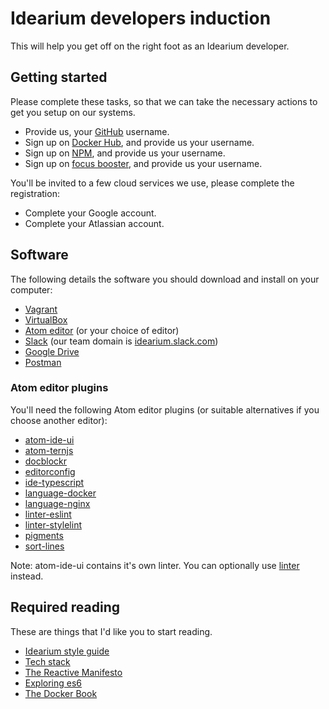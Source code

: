 # Idearium developers induction

This will help you get off on the right foot as an Idearium developer.

## Getting started

Please complete these tasks, so that we can take the necessary actions to get you setup on our systems.

- Provide us, your [GitHub](https://github.com/) username.
- Sign up on [Docker Hub](https://hub.docker.com/), and provide us your username.
- Sign up on [NPM](https://www.npmjs.com/signup), and provide us your username.
- Sign up on [focus booster](https://www.focusboosterapp.com/), and provide us your username.

You'll be invited to a few cloud services we use, please complete the registration:

- Complete your Google account.
- Complete your Atlassian account.

## Software

The following details the software you should download and install on your computer:

- [Vagrant](https://www.vagrantup.com/)
- [VirtualBox](https://www.virtualbox.org/)
- [Atom editor](https://atom.io/) (or your choice of editor)
- [Slack](https://slack.com/downloads/osx) (our team domain is [idearium.slack.com](https://idearium.slack.com))
- [Google Drive](https://www.google.com.au/drive/)
- [Postman](https://www.getpostman.com/)

### Atom editor plugins

You'll need the following Atom editor plugins (or suitable alternatives if you choose another editor):

- [atom-ide-ui](https://atom.io/packages/atom-ide-ui)
- [atom-ternjs](https://atom.io/packages/atom-ternjs)
- [docblockr](https://atom.io/packages/docblockr)
- [editorconfig](https://atom.io/packages/editorconfig)
- [ide-typescript](https://atom.io/packages/ide-typescript)
- [language-docker](https://atom.io/packages/language-docker)
- [language-nginx](https://atom.io/packages/language-nginx)
- [linter-eslint](https://atom.io/packages/linter-eslint)
- [linter-stylelint](https://atom.io/packages/linter-stylelint)
- [pigments](https://atom.io/packages/pigments)
- [sort-lines](https://atom.io/packages/sort-lines)

Note: atom-ide-ui contains it's own linter. You can optionally use [linter](https://atom.io/packages/linter) instead.

## Required reading

These are things that I'd like you to start reading.

- [Idearium style guide](./style-guide)
- [Tech stack](./stack)
- [The Reactive Manifesto](http://www.reactivemanifesto.org/)
- [Exploring es6](http://exploringjs.com/es6/index.html)
- [The Docker Book](https://www.dropbox.com/s/3ghghh0x2h3tl3i/TheDockerBook.epub?dl=0)
